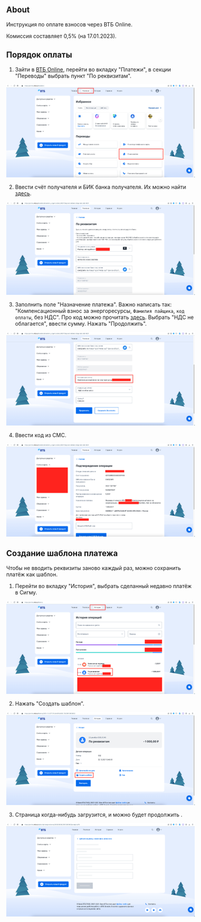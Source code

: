 ## About

Инструкция по оплате взносов через ВТБ Online.

Комиссия составляет 0,5% (на 17.01.2023).

## Порядок оплаты

1. Зайти в [ВТБ Online](https://online.vtb.ru/), перейти во вкладку "Платежи", в секции "Переводы" выбрать пункт "По реквизитам".

![Step 1](./assets/vtb-online-pay1.png)

2. Ввести счёт получателя и БИК банка получателя. Их можно найти [здесь](README.md). 

![Step 2](./assets/vtb-online-pay2.png)

3. Заполнить поле "Назначение платежа". Важно написать так: "Компенсационный взнос за энергоресурсы, `Фамилия пайщика`, `код оплаты`, без НДС". Про код можно прочитать [здесь](README.md). Выбрать "НДС не облагается", ввести сумму. Нажать "Продолжить".

![Step 3](./assets/vtb-online-pay3.png)

4. Ввести код из СМС.

![Step 4](./assets/vtb-online-pay4.png)

## Создание шаблона платежа

Чтобы не вводить реквизиты заново каждый раз, можно сохранить платёж как шаблон.

1. Перейти во вкладку "История", выбрать сделанный недавно платёж в Сигму.
   
![Step 1](./assets/vtb-online-template1.png)

2. Нажать "Создать шаблон".

![Step 2](./assets/vtb-online-template2.png)

3. Страница когда-нибудь загрузится, и можно будет продолжить .

![Step 3](./assets/vtb-online-template3.png)
